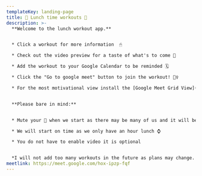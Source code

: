 ```yaml
---
templateKey: landing-page
title: 💪 Lunch time workouts 💪
description: >-
  **Welcome to the lunch workout app.**


  * Click a workout for more information  🖱

  * Check out the video preview for a taste of what's to come 👀

  * Add the workout to your Google Calendar to be reminded 🗓

  * Click the "Go to google meet" button to join the workout! 🏋️‍♀️

  * For the most motivational view install the [Google Meet Grid View](https://chrome.google.com/webstore/detail/google-meet-grid-view/bjkegbgpfgpikgkfidhcihhiflbjgfic) plugin!


  **Please bare in mind:**


  * Mute your 🎤 when we start as there may be many of us and it will be crazy

  * We will start on time as we only have an hour lunch ⌚️

  * You do not have to enable video it is optional


  *I will not add too many workouts in the future as plans may change. However I will try keep it a few weeks in advance so there is a chance to plan. So check back often for workouts*
meetlink: https://meet.google.com/hox-ipzp-fqf
---
```

